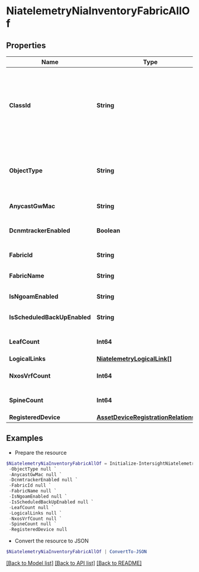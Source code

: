 # NiatelemetryNiaInventoryFabricAllOf
## Properties

Name | Type | Description | Notes
------------ | ------------- | ------------- | -------------
**ClassId** | **String** | The fully-qualified name of the instantiated, concrete type. This property is used as a discriminator to identify the type of the payload when marshaling and unmarshaling data. | [default to "niatelemetry.NiaInventoryFabric"]
**ObjectType** | **String** | The fully-qualified name of the instantiated, concrete type. The value should be the same as the &#39;ClassId&#39; property. | [default to "niatelemetry.NiaInventoryFabric"]
**AnycastGwMac** | **String** | Returns the aycast gateway mac. | [optional] 
**DcnmtrackerEnabled** | **Boolean** | Returns the value of the dcnmtrackerEnabled field. | [optional] 
**FabricId** | **String** | Uniquely identifies a fabric. | [optional] 
**FabricName** | **String** | Returns the value of the Name of a fabric. | [optional] 
**IsNgoamEnabled** | **String** | Returns if ngoam is enabled. | [optional] 
**IsScheduledBackUpEnabled** | **String** | Returns if the scheduled backup is enabled. | [optional] 
**LeafCount** | **Int64** | Returns total number of leafs in the fabric. | [optional] 
**LogicalLinks** | [**NiatelemetryLogicalLink[]**](NiatelemetryLogicalLink.md) |  | [optional] 
**NxosVrfCount** | **Int64** | Returns the value of the nxosVrfCount field. | [optional] 
**SpineCount** | **Int64** | Returns total number of spines in the fabric. | [optional] 
**RegisteredDevice** | [**AssetDeviceRegistrationRelationship**](AssetDeviceRegistrationRelationship.md) |  | [optional] 

## Examples

- Prepare the resource
```powershell
$NiatelemetryNiaInventoryFabricAllOf = Initialize-IntersightNiatelemetryNiaInventoryFabricAllOf  -ClassId null `
 -ObjectType null `
 -AnycastGwMac null `
 -DcnmtrackerEnabled null `
 -FabricId null `
 -FabricName null `
 -IsNgoamEnabled null `
 -IsScheduledBackUpEnabled null `
 -LeafCount null `
 -LogicalLinks null `
 -NxosVrfCount null `
 -SpineCount null `
 -RegisteredDevice null
```

- Convert the resource to JSON
```powershell
$NiatelemetryNiaInventoryFabricAllOf | ConvertTo-JSON
```

[[Back to Model list]](../README.md#documentation-for-models) [[Back to API list]](../README.md#documentation-for-api-endpoints) [[Back to README]](../README.md)

